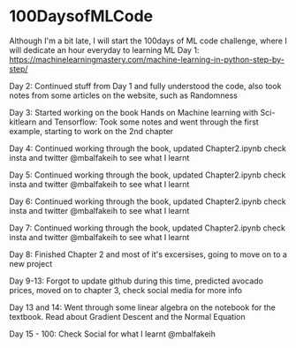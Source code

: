 # 100DaysofMLCode
Although I'm a bit late, I will start the 100days of ML code challenge, where I will dedicate an hour everyday to learning ML
Day 1: https://machinelearningmastery.com/machine-learning-in-python-step-by-step/

Day 2: Continued stuff from Day 1 and fully understood the code, also took notes from some articles on the website, such as Randomness

Day 3: Started working on the book Hands on Machine learning with Sci-kitlearn and Tensorflow: Took some notes and went through the first example, starting to work on the 2nd chapter

Day 4: Continued working through the book, updated Chapter2.ipynb check insta and twitter @mbalfakeih to see what I learnt

Day 5: Continued working through the book, updated Chapter2.ipynb check insta and twitter @mbalfakeih to see what I learnt

Day 6: Continued working through the book, updated Chapter2.ipynb check insta and twitter @mbalfakeih to see what I learnt

Day 7: Continued working through the book, updated Chapter2.ipynb check insta and twitter @mbalfakeih to see what I learnt

Day 8: Finished Chapter 2 and most of it's excersises, going to move on to a new project

Day 9-13: Forgot to update github during this time, predicted avocado prices, moved on to chapter 3, check social media for more info

Day 13 and 14: Went through some linear algebra on the notebook for the textbook. Read about Gradient Descent and the Normal Equation

Day 15 - 100: Check Social for what I learnt @mbalfakeih
